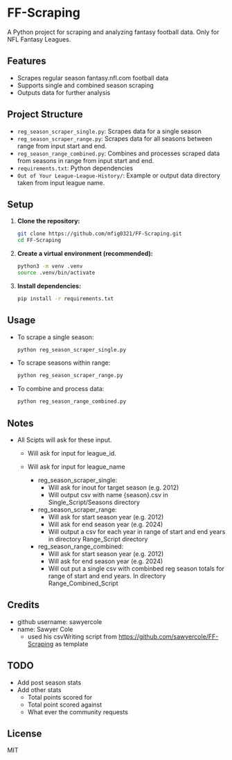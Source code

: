 # FF-Scraping

A Python project for scraping and analyzing fantasy football data. Only for NFL Fantasy Leagues.

## Features

- Scrapes regular season fantasy.nfl.com football data
- Supports single and combined season scraping
- Outputs data for further analysis

## Project Structure

- `reg_season_scraper_single.py`: Scrapes data for a single season
- `reg_season_scraper_range.py`: Scrapes data for all seasons between range from input start and end.
- `reg_season_range_combined.py`: Combines and processes scraped data from seasons in range from input start and end.
- `requirements.txt`: Python dependencies
- `Out of Your League-League-History/`: Example or output data directory taken from input league name.

## Setup

1. **Clone the repository:**
	 ```sh
	 git clone https://github.com/mfig0321/FF-Scraping.git
	 cd FF-Scraping
	 ```

2. **Create a virtual environment (recommended):**
	 ```sh
	 python3 -m venv .venv
	 source .venv/bin/activate
	 ```

3. **Install dependencies:**
	 ```sh
	 pip install -r requirements.txt
	 ```

## Usage

- To scrape a single season:
	```sh
	python reg_season_scraper_single.py
	```

- To scrape seasons within range:
	```sh
	python reg_season_scraper_range.py
	```

- To combine and process data:
	```sh
	python reg_season_range_combined.py
	```

## Notes

- All Scipts will ask for these input.
  - Will ask for input for league_id.
  - Will ask for input for league_name

    - reg_season_scraper_single:
      - Will ask for inout for target season (e.g. 2012)
      - Will output csv with name {season}.csv in Single_Script/Seasons directory
    - reg_season_scraper_range:
      - Will ask for start season year (e.g. 2012)
      - Will ask for end season year (e.g. 2024)
      - Will output a csv for each year in range of start and end years in directory Range_Script directory
    - reg_season_range_combined:
      - Will ask for start season year (e.g. 2012)
      - Will ask for end season year (e.g. 2024)
      - Will out put a single csv with combinbed reg season totals for range of start and end years. In directory Range_Combined_Script

## Credits

- github username: sawyercole
- name: Sawyer Cole
  - used his  csvWriting script from https://github.com/sawyercole/FF-Scraping as template

## TODO

- Add post season stats
- Add other stats
  - Total points scored for
  - Total point scored against
  - What ever the community requests
## License

MIT